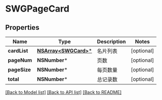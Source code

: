 # SWGPageCard

## Properties
Name | Type | Description | Notes
------------ | ------------- | ------------- | -------------
**cardList** | [**NSArray&lt;SWGCard&gt;***](SWGCard.md) | 名片列表 | [optional] 
**pageNum** | **NSNumber*** | 页数 | [optional] 
**pageSize** | **NSNumber*** | 每页数量 | [optional] 
**total** | **NSNumber*** | 总记录数 | [optional] 

[[Back to Model list]](../README.md#documentation-for-models) [[Back to API list]](../README.md#documentation-for-api-endpoints) [[Back to README]](../README.md)


